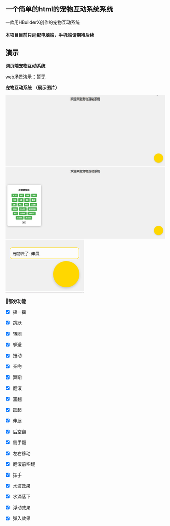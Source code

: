 ## 一个简单的html的宠物互动系统系统

一款用HBuilderX创作的宠物互动系统

#### 本项目目前只适配电脑端，手机端请期待后续


演示
--------

**网页端宠物互动系统**

web场景演示：暂无 

**宠物互动系统 （展示图片）**

![图片alt](./img/01.jpg "展示图片")
![图片alt](./img/02.jpg "展示图片")
![图片alt](./img/03.png "展示图片")



🌲**部分功能**

- [x] 摇一摇
- [x] 跳跃
- [x] 转圈
- [x] 躲避
- [x] 扭动
- [x] 亲吻
- [x] 舞蹈
- [x] 翻滚
- [x] 空翻
- [x] 跃起
- [x] 伸展
- [x] 后空翻
- [x] 侧手翻
- [x] 左右移动
- [x] 翻滚前空翻
- [x] 挥手
- [x] 水波效果
- [x] 水滴落下
- [x] 浮动效果
- [x] 弹入效果


